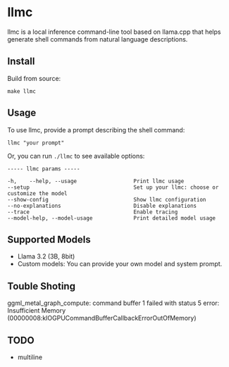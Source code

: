 llmc
====

llmc is a local inference command-line tool based on llama.cpp that helps generate shell commands from natural language descriptions.

Install
-------

Build from source:

    make llmc

Usage
-----

To use llmc, provide a prompt describing the shell command:

    llmc "your prompt"

Or, you can run `./llmc` to see available options:

    ----- llmc params -----

    -h,    --help, --usage                  Print llmc usage
    --setup                                 Set up your llmc: choose or customize the model
    --show-config                           Show llmc configuration
    --no-explanations                       Disable explanations
    --trace                                 Enable tracing
    --model-help, --model-usage             Print detailed model usage

Supported Models
----------------

- Llama 3.2 (3B, 8bit)
- Custom models: You can provide your own model and system prompt.


Touble Shoting
----------------

ggml_metal_graph_compute: command buffer 1 failed with status 5
error: Insufficient Memory (00000008:kIOGPUCommandBufferCallbackErrorOutOfMemory)

TODO
----

- multiline